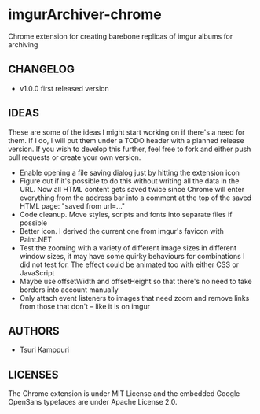 # imgurArchiver-chrome

Chrome extension for creating barebone replicas of imgur albums for archiving

## CHANGELOG ##

* v1.0.0 first released version

## IDEAS ##

These are some of the ideas I might start working on if there's a need for
them. If I do, I will put them under a TODO header with a planned release
version. If you wish to develop this further, feel free to fork and either push
pull requests or create your own version.

* Enable opening a file saving dialog just by hitting the extension icon
* Figure out if it's possible to do this without writing all the data in the
  URL. Now all HTML content gets saved twice since Chrome will enter everything
  from the address bar into a comment at the top of the saved HTML page: "saved
  from url=..."
* Code cleanup. Move styles, scripts and fonts into separate files if possible
* Better icon. I derived the current one from imgur's favicon with Paint.NET
* Test the zooming with a variety of different image sizes in different window
  sizes, it may have some quirky behaviours for combinations I did not test
  for. The effect could be animated too with either CSS or JavaScript
* Maybe use offsetWidth and offsetHeight so that there's no need to take
  borders into account manually
* Only attach event listeners to images that need zoom and remove links from
  those that don't – like it is on imgur

## AUTHORS ##

* Tsuri Kamppuri

## LICENSES ##

The Chrome extension is under MIT License and the embedded Google OpenSans
typefaces are under Apache License 2.0.
